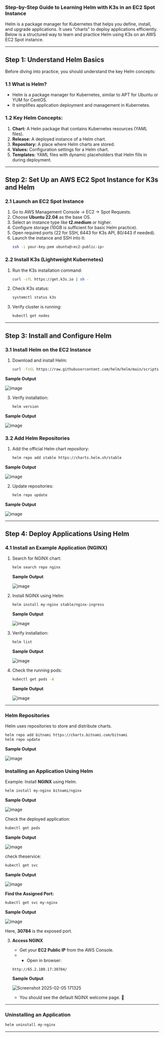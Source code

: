 ### **Step-by-Step Guide to Learning Helm with K3s in an EC2 Spot Instance**  

Helm is a package manager for Kubernetes that helps you define, install, and upgrade applications. It uses "charts" to deploy applications efficiently. Below is a structured way to learn and practice Helm using K3s on an AWS EC2 Spot instance.  

---

## **Step 1: Understand Helm Basics**  
Before diving into practice, you should understand the key Helm concepts:  

### **1.1 What is Helm?**  
- Helm is a package manager for Kubernetes, similar to APT for Ubuntu or YUM for CentOS.  
- It simplifies application deployment and management in Kubernetes.  

### **1.2 Key Helm Concepts:**  
1. **Chart:** A Helm package that contains Kubernetes resources (YAML files).  
2. **Release:** A deployed instance of a Helm chart.  
3. **Repository:** A place where Helm charts are stored.  
4. **Values:** Configuration settings for a Helm chart.  
5. **Templates:** YAML files with dynamic placeholders that Helm fills in during deployment.  

---

## **Step 2: Set Up an AWS EC2 Spot Instance for K3s and Helm**  

### **2.1 Launch an EC2 Spot Instance**  
1. Go to AWS Management Console → EC2 → Spot Requests.  
2. Choose **Ubuntu 22.04** as the base OS.  
3. Select an instance type like **t2.medium** or higher.  
4. Configure storage (10GB is sufficient for basic Helm practice).  
5. Open required ports (22 for SSH, 6443 for K3s API, 80/443 if needed).  
6. Launch the instance and SSH into it:  
   ```bash
   ssh -i your-key.pem ubuntu@<ec2-public-ip>
   ```

### **2.2 Install K3s (Lightweight Kubernetes)**  
1. Run the K3s installation command:  
   ```bash
   curl -sfL https://get.k3s.io | sh -
   ```
2. Check K3s status:  
   ```bash
   systemctl status k3s
   ```
3. Verify cluster is running:  
   ```bash
   kubectl get nodes
   ```

---

## **Step 3: Install and Configure Helm**  

### **3.1 Install Helm on the EC2 Instance**  
1. Download and install Helm:  
   ```bash
   curl -fsSL https://raw.githubusercontent.com/helm/helm/main/scripts/get-helm-3 | bash
   ```

**Sample Output**

![image](https://github.com/user-attachments/assets/a28f841c-c57f-4e5b-b02f-f9635299aa6e)
   
3. Verify installation:  
   ```bash
   helm version
   ```
**Sample Output**

![image](https://github.com/user-attachments/assets/b0bcf97e-04a5-44e1-9e7a-83e7335bb2fa)

### **3.2 Add Helm Repositories**  
1. Add the official Helm chart repository:  
   ```bash
   helm repo add stable https://charts.helm.sh/stable
   ```
**Sample Output**

![image](https://github.com/user-attachments/assets/f1967971-b17c-489a-8049-6d48cf8f9726)

2. Update repositories:  
   ```bash
   helm repo update
   ```
**Sample Output**

![image](https://github.com/user-attachments/assets/8e018c2a-79fb-4317-a8a8-f1b23e289c69)

---

## **Step 4: Deploy Applications Using Helm**  

### **4.1 Install an Example Application (NGINX)**  
1. Search for NGINX chart:  
   ```bash
   helm search repo nginx
   ```
   **Sample Output**

    ![image](https://github.com/user-attachments/assets/dbcf71a9-0066-4acb-add8-0ca4ba3344be)

2. Install NGINX using Helm:  
   ```bash
   helm install my-nginx stable/nginx-ingress
   ```
   **Sample Output**

    ![image](https://github.com/user-attachments/assets/98171ceb-9995-4b89-8c39-498471536f6b)
  
3. Verify installation:  
   ```bash
   helm list
   ```
   **Sample Output**

   ![image](https://github.com/user-attachments/assets/cb0ab70b-dd60-4685-a315-fbd32de6540e)

4. Check the running pods:  
   ```bash
   kubectl get pods -A
   ```
   **Sample Output**

   ![image](https://github.com/user-attachments/assets/31045b64-8596-499f-a250-e845743390cd)

---

### **Helm Repositories**  
Helm uses repositories to store and distribute charts.
```bash
helm repo add bitnami https://charts.bitnami.com/bitnami
helm repo update
```
**Sample Output**

![image](https://github.com/user-attachments/assets/117be836-55ce-4856-9fd4-901e272864a0)

### **Installing an Application Using Helm**  
Example: Install **NGINX** using Helm.
```bash
helm install my-nginx bitnami/nginx
```
**Sample Output**

![image](https://github.com/user-attachments/assets/a1830ca3-9eab-47f9-96aa-fbee419cdcd9)

Check the deployed application:
```bash
kubectl get pods
```
**Sample Output**

![image](https://github.com/user-attachments/assets/7b3d36bc-b0e2-4dd8-8e96-0b15cc8822ac)

check theservice:
```bash
kubectl get svc
```
**Sample Output**

![image](https://github.com/user-attachments/assets/ac08a964-d103-4b05-aab8-3fdb1fbea871)





 **Find the Assigned Port:**
   ```bash
   kubectl get svc my-nginx
   ```
   **Sample Output**

   ![image](https://github.com/user-attachments/assets/05b2eecb-1a2f-46ef-aee7-a742282b44d7)

   Here, **30784** is the exposed port.

3. **Access NGINX**
   - Get your **EC2 Public IP** from the AWS Console.
   -   - Open in browser:
     ```
     http://65.2.180.17:30784/
     ```
     **Sample Output**

      ![Screenshot 2025-02-05 171325](https://github.com/user-attachments/assets/dd2451bc-c72e-404f-9e0b-fab129fe0df2)

   - You should see the default NGINX welcome page. 🎉

---

### **Uninstalling an Application**
```bash
helm uninstall my-nginx
```
---
